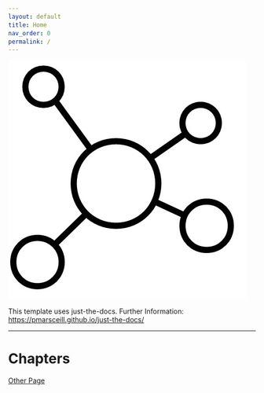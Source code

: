 ```yaml
---
layout: default
title: Home
nav_order: 0
permalink: /
---
```

![SBB's API Principles](images/logo.jpg)


This template uses just-the-docs. Further Information: https://pmarsceill.github.io/just-the-docs/

---

Chapters
========
[Other Page](other)

